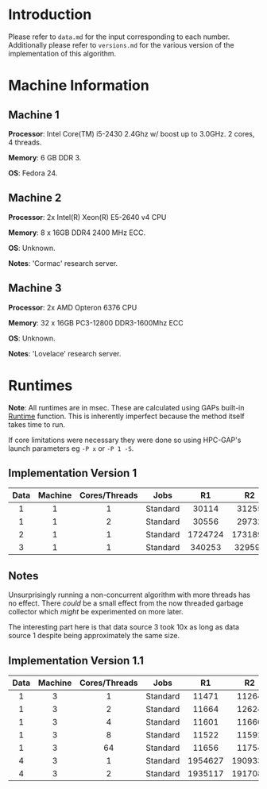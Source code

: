 # Introduction
Please refer to `data.md` for the input corresponding to each number.
Additionally please refer to `versions.md` for the various version of the implementation of this algorithm.

# Machine Information

## Machine 1
**Processor**: Intel Core(TM) i5-2430 2.4Ghz w/ boost up to 3.0GHz. 2 cores, 4 threads.

**Memory**: 6 GB DDR 3.

**OS**: Fedora 24.

## Machine 2
**Processor**: 2x Intel(R) Xeon(R) E5-2640 v4 CPU

**Memory**: 8 x 16GB DDR4 2400 MHz ECC.

**OS**: Unknown.

**Notes**: 'Cormac' research server.

## Machine 3

**Processor**: 2x AMD Opteron 6376 CPU

**Memory**: 32 x 16GB PC3-12800 DDR3-1600Mhz ECC

**OS**: Unknown.

**Notes**: 'Lovelace' research server.

# Runtimes

**Note**: All runtimes are in msec. These are calculated using GAPs built-in [Runtime](https://www.gap-system.org/Manuals/doc/ref/chap7.html#X792BA9A67E64CDED) function.  This is inherently imperfect because the method itself takes time to run.

If core limitations were necessary they were done so using HPC-GAP's launch parameters eg `-P x` or `-P 1 -S`.

## Implementation Version 1

Data | Machine | Cores/Threads | Jobs | R1 | R2 | R3 | Avg |
:---:|:-------:|:-------------:|:----:|:---:|:---:|:---:|:---:|
1    | 1       | 1    | Standard |30114  | 31255  | 31170  | 30846  |
1    | 1       | 2      | Standard |30556  | 29732  | 29660  | 29983 |
2    | 1       | 1      | Standard |1724724 | 1731895 | 2142796 | 1866471 |
3    | 1       | 1      | Standard |340253  | 329592 | 326096 | 331980 |


## Notes
Unsurprisingly running a non-concurrent algorithm with more threads has no effect. There *could* be a small effect from the now threaded garbage collector which *might* be experimented on more later.

The interesting part here is that data source 3 took 10x as long as data source 1 despite being approximately the same size.


## Implementation Version 1.1

Data | Machine | Cores/Threads | Jobs | R1 | R2 | R3 | Avg |
:---:|:-------:|:-------------:|:----:|:---:|:---:|:---:|:---:|
1    | 3       | 1             |  Standard | 11471 | 11264 | 11222 | 11319 |
1    | 3       | 2  | Standard | 11664 | 12624 | 11960 | 11982 |
1 | 3 | 4 | Standard | 11601 | 11660 | 12128 | 11796 |
1 | 3 | 8 | Standard | 11522 | 11592 | 11727 | 11613 |
1 | 3 | 64 | Standard | 11656 | 11754 | 11662 | 11690 |
4 | 3 | 1 | Standard | 1954627 | 1909336 | 2805319 | 2223094 |
4 | 3 | 2 | Standard | 1935117 | 1917083 | 2768690 | 2206963 |
